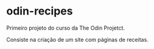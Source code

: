 # odin-recipes

Primeiro projeto do curso da The Odin Projetct.

Consiste na criação de um site com páginas de receitas.
